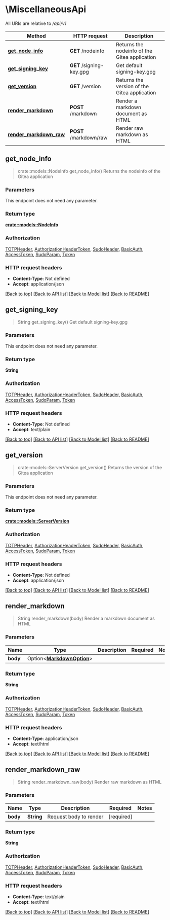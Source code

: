 # \MiscellaneousApi

All URIs are relative to */api/v1*

Method | HTTP request | Description
------------- | ------------- | -------------
[**get_node_info**](MiscellaneousApi.md#get_node_info) | **GET** /nodeinfo | Returns the nodeinfo of the Gitea application
[**get_signing_key**](MiscellaneousApi.md#get_signing_key) | **GET** /signing-key.gpg | Get default signing-key.gpg
[**get_version**](MiscellaneousApi.md#get_version) | **GET** /version | Returns the version of the Gitea application
[**render_markdown**](MiscellaneousApi.md#render_markdown) | **POST** /markdown | Render a markdown document as HTML
[**render_markdown_raw**](MiscellaneousApi.md#render_markdown_raw) | **POST** /markdown/raw | Render raw markdown as HTML



## get_node_info

> crate::models::NodeInfo get_node_info()
Returns the nodeinfo of the Gitea application

### Parameters

This endpoint does not need any parameter.

### Return type

[**crate::models::NodeInfo**](NodeInfo.md)

### Authorization

[TOTPHeader](../README.md#TOTPHeader), [AuthorizationHeaderToken](../README.md#AuthorizationHeaderToken), [SudoHeader](../README.md#SudoHeader), [BasicAuth](../README.md#BasicAuth), [AccessToken](../README.md#AccessToken), [SudoParam](../README.md#SudoParam), [Token](../README.md#Token)

### HTTP request headers

- **Content-Type**: Not defined
- **Accept**: application/json

[[Back to top]](#) [[Back to API list]](../README.md#documentation-for-api-endpoints) [[Back to Model list]](../README.md#documentation-for-models) [[Back to README]](../README.md)


## get_signing_key

> String get_signing_key()
Get default signing-key.gpg

### Parameters

This endpoint does not need any parameter.

### Return type

**String**

### Authorization

[TOTPHeader](../README.md#TOTPHeader), [AuthorizationHeaderToken](../README.md#AuthorizationHeaderToken), [SudoHeader](../README.md#SudoHeader), [BasicAuth](../README.md#BasicAuth), [AccessToken](../README.md#AccessToken), [SudoParam](../README.md#SudoParam), [Token](../README.md#Token)

### HTTP request headers

- **Content-Type**: Not defined
- **Accept**: text/plain

[[Back to top]](#) [[Back to API list]](../README.md#documentation-for-api-endpoints) [[Back to Model list]](../README.md#documentation-for-models) [[Back to README]](../README.md)


## get_version

> crate::models::ServerVersion get_version()
Returns the version of the Gitea application

### Parameters

This endpoint does not need any parameter.

### Return type

[**crate::models::ServerVersion**](ServerVersion.md)

### Authorization

[TOTPHeader](../README.md#TOTPHeader), [AuthorizationHeaderToken](../README.md#AuthorizationHeaderToken), [SudoHeader](../README.md#SudoHeader), [BasicAuth](../README.md#BasicAuth), [AccessToken](../README.md#AccessToken), [SudoParam](../README.md#SudoParam), [Token](../README.md#Token)

### HTTP request headers

- **Content-Type**: Not defined
- **Accept**: application/json

[[Back to top]](#) [[Back to API list]](../README.md#documentation-for-api-endpoints) [[Back to Model list]](../README.md#documentation-for-models) [[Back to README]](../README.md)


## render_markdown

> String render_markdown(body)
Render a markdown document as HTML

### Parameters


Name | Type | Description  | Required | Notes
------------- | ------------- | ------------- | ------------- | -------------
**body** | Option<[**MarkdownOption**](MarkdownOption.md)> |  |  |

### Return type

**String**

### Authorization

[TOTPHeader](../README.md#TOTPHeader), [AuthorizationHeaderToken](../README.md#AuthorizationHeaderToken), [SudoHeader](../README.md#SudoHeader), [BasicAuth](../README.md#BasicAuth), [AccessToken](../README.md#AccessToken), [SudoParam](../README.md#SudoParam), [Token](../README.md#Token)

### HTTP request headers

- **Content-Type**: application/json
- **Accept**: text/html

[[Back to top]](#) [[Back to API list]](../README.md#documentation-for-api-endpoints) [[Back to Model list]](../README.md#documentation-for-models) [[Back to README]](../README.md)


## render_markdown_raw

> String render_markdown_raw(body)
Render raw markdown as HTML

### Parameters


Name | Type | Description  | Required | Notes
------------- | ------------- | ------------- | ------------- | -------------
**body** | **String** | Request body to render | [required] |

### Return type

**String**

### Authorization

[TOTPHeader](../README.md#TOTPHeader), [AuthorizationHeaderToken](../README.md#AuthorizationHeaderToken), [SudoHeader](../README.md#SudoHeader), [BasicAuth](../README.md#BasicAuth), [AccessToken](../README.md#AccessToken), [SudoParam](../README.md#SudoParam), [Token](../README.md#Token)

### HTTP request headers

- **Content-Type**: text/plain
- **Accept**: text/html

[[Back to top]](#) [[Back to API list]](../README.md#documentation-for-api-endpoints) [[Back to Model list]](../README.md#documentation-for-models) [[Back to README]](../README.md)

